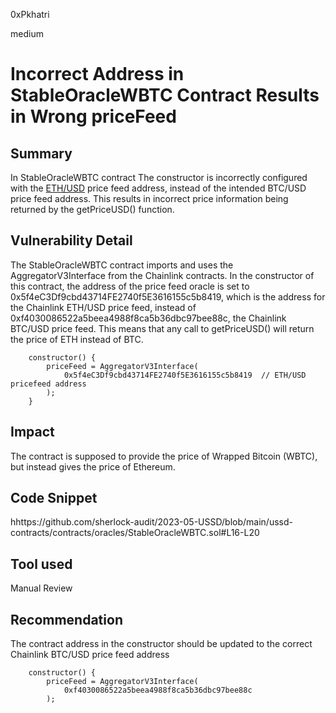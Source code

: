 0xPkhatri

medium

# Incorrect Address in StableOracleWBTC Contract Results in Wrong priceFeed

## Summary

In StableOracleWBTC  contract The constructor is incorrectly configured with the [ETH/USD](https://docs.chain.link/data-feeds/price-feeds/addresses) price feed address, instead of the intended BTC/USD price feed address. This results in incorrect price information being returned by the getPriceUSD() function.

## Vulnerability Detail

The StableOracleWBTC contract imports and uses the AggregatorV3Interface from the Chainlink contracts. In the constructor of this contract, the address of the price feed oracle is set to 0x5f4eC3Df9cbd43714FE2740f5E3616155c5b8419, which is the address for the Chainlink ETH/USD price feed, instead of 0xf4030086522a5beea4988f8ca5b36dbc97bee88c, the Chainlink BTC/USD price feed. This means that any call to getPriceUSD() will return the price of ETH instead of BTC.

```solidity
    constructor() {
        priceFeed = AggregatorV3Interface(
            0x5f4eC3Df9cbd43714FE2740f5E3616155c5b8419  // ETH/USD pricefeed address
        );
    }
```

## Impact

The contract is supposed to provide the price of Wrapped Bitcoin (WBTC), but instead gives the price of Ethereum.

## Code Snippet

hhttps://github.com/sherlock-audit/2023-05-USSD/blob/main/ussd-contracts/contracts/oracles/StableOracleWBTC.sol#L16-L20

## Tool used

Manual Review

## Recommendation
The contract address in the constructor should be updated to the correct Chainlink BTC/USD price feed address
```solidity
    constructor() {
        priceFeed = AggregatorV3Interface(
            0xf4030086522a5beea4988f8ca5b36dbc97bee88c
        );
```